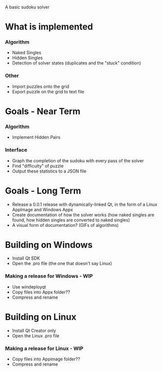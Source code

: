 A basic sudoku solver

# What is implemented

### Algorithm
- Naked Singles
- Hidden Singles
- Detection of solver states (duplicates and the "stuck" condition)
### Other
- Import puzzles onto the grid
- Export puzzle on the grid to text file

# Goals - Near Term

### Algorithm
- Implement Hidden Pairs
### Interface
- Graph the completion of the sudoku with every pass of the solver
- Find "difficulty" of puzzle
- Output these statistics to a JSON file

# Goals - Long Term
- Release a 0.0.1 release with dynamically-linked Qt, in the form of a Linux AppImage and Windows Appx
- Create documentation of how the solver works (how naked singles are found, how hidden singles are converted to naked singles)
- A visual form of documentation? (GIFs of algorithms)

# Building on Windows
- Install Qt SDK
- Open the .pro file (the one that doesn't say Linux)
### Making a release for Windows - WIP
- Use windeployqt
- Copy files into Appx folder??
- Compress and rename

# Building on Linux
- Install Qt Creator only
- Open the Linux .pro file
### Making a release for Linux - WIP
- Copy files into Appimage folder??
- Compress and rename
